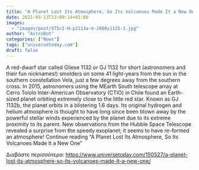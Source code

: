 ```yaml
---
title: "A Planet Lost Its Atmosphere, So Its Volcanoes Made It a New One"
date: 2021-03-13T13:09:14+01:00
images:
  - "images/post/STScI-H-p2113a-m-2000x1125-1.jpg"
author: "AstroBot"
categories: ["News"]
tags: ["universetoday.com"]
draft: false
---
```


A red-dwarf star called Gliese 1132 or GJ 1132 for short (astronomers and their fun nicknames!) smolders on some 41 light-years from the sun in the southern constellation Vela, just a few degrees away from the southern cross. In 2015, astronomers using the MEarth South telescope array at Cerro Tololo Inter-American Observatory (CTIO) in Chile found an Earth-sized planet orbiting extremely close to the little red star. Known as GJ 1132b, the planet orbits in a blistering 1.6 days. Its original hydrogen and helium atmosphere is thought to have long since been blown away by the powerful stellar winds experienced by the planet due to its extreme proximity to its parent. New observations from the Hubble Space Telescope revealed a surprise from the speedy exoplanet; it seems to have re-formed an atmosphere! Continue reading “A Planet Lost Its Atmosphere, So Its Volcanoes Made It a New One” 

Διαβάστε περισσότερα: https://www.universetoday.com/150527/a-planet-lost-its-atmosphere-so-its-volcanoes-made-it-a-new-one/
